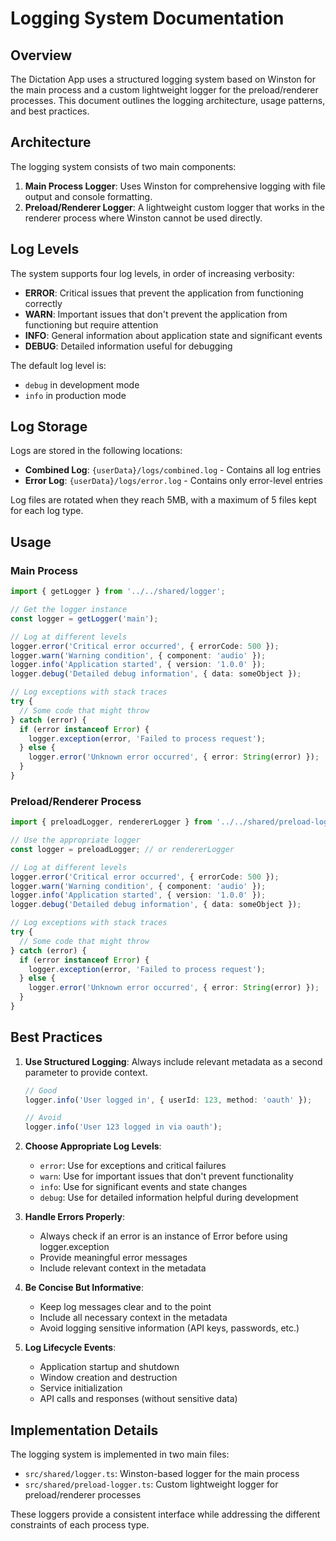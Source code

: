 # Logging System Documentation

## Overview

The Dictation App uses a structured logging system based on Winston for the main process and a custom lightweight logger for the preload/renderer processes. This document outlines the logging architecture, usage patterns, and best practices.

## Architecture

The logging system consists of two main components:

1. **Main Process Logger**: Uses Winston for comprehensive logging with file output and console formatting.
2. **Preload/Renderer Logger**: A lightweight custom logger that works in the renderer process where Winston cannot be used directly.

## Log Levels

The system supports four log levels, in order of increasing verbosity:

- **ERROR**: Critical issues that prevent the application from functioning correctly
- **WARN**: Important issues that don't prevent the application from functioning but require attention
- **INFO**: General information about application state and significant events
- **DEBUG**: Detailed information useful for debugging

The default log level is:
- `debug` in development mode
- `info` in production mode

## Log Storage

Logs are stored in the following locations:

- **Combined Log**: `{userData}/logs/combined.log` - Contains all log entries
- **Error Log**: `{userData}/logs/error.log` - Contains only error-level entries

Log files are rotated when they reach 5MB, with a maximum of 5 files kept for each log type.

## Usage

### Main Process

```typescript
import { getLogger } from '../../shared/logger';

// Get the logger instance
const logger = getLogger('main');

// Log at different levels
logger.error('Critical error occurred', { errorCode: 500 });
logger.warn('Warning condition', { component: 'audio' });
logger.info('Application started', { version: '1.0.0' });
logger.debug('Detailed debug information', { data: someObject });

// Log exceptions with stack traces
try {
  // Some code that might throw
} catch (error) {
  if (error instanceof Error) {
    logger.exception(error, 'Failed to process request');
  } else {
    logger.error('Unknown error occurred', { error: String(error) });
  }
}
```

### Preload/Renderer Process

```typescript
import { preloadLogger, rendererLogger } from '../../shared/preload-logger';

// Use the appropriate logger
const logger = preloadLogger; // or rendererLogger

// Log at different levels
logger.error('Critical error occurred', { errorCode: 500 });
logger.warn('Warning condition', { component: 'audio' });
logger.info('Application started', { version: '1.0.0' });
logger.debug('Detailed debug information', { data: someObject });

// Log exceptions with stack traces
try {
  // Some code that might throw
} catch (error) {
  if (error instanceof Error) {
    logger.exception(error, 'Failed to process request');
  } else {
    logger.error('Unknown error occurred', { error: String(error) });
  }
}
```

## Best Practices

1. **Use Structured Logging**: Always include relevant metadata as a second parameter to provide context.
   ```typescript
   // Good
   logger.info('User logged in', { userId: 123, method: 'oauth' });
   
   // Avoid
   logger.info('User 123 logged in via oauth');
   ```

2. **Choose Appropriate Log Levels**:
   - `error`: Use for exceptions and critical failures
   - `warn`: Use for important issues that don't prevent functionality
   - `info`: Use for significant events and state changes
   - `debug`: Use for detailed information helpful during development

3. **Handle Errors Properly**:
   - Always check if an error is an instance of Error before using logger.exception
   - Provide meaningful error messages
   - Include relevant context in the metadata

4. **Be Concise But Informative**:
   - Keep log messages clear and to the point
   - Include all necessary context in the metadata
   - Avoid logging sensitive information (API keys, passwords, etc.)

5. **Log Lifecycle Events**:
   - Application startup and shutdown
   - Window creation and destruction
   - Service initialization
   - API calls and responses (without sensitive data)

## Implementation Details

The logging system is implemented in two main files:

- `src/shared/logger.ts`: Winston-based logger for the main process
- `src/shared/preload-logger.ts`: Custom lightweight logger for preload/renderer processes

These loggers provide a consistent interface while addressing the different constraints of each process type. 